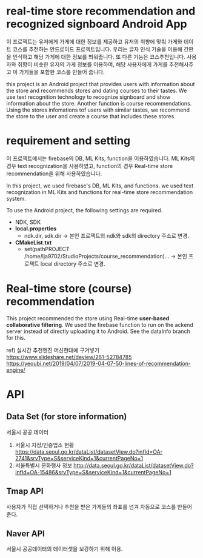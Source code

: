 # real-time store recommendation and recognized signboard Android App

이 프로젝트는 유저에게 가게에 대한 정보를 제공하고 유저의 취향에 맞춰 가게와 데이트 코스를 추천하는 안드로이드 프로젝트입니다. 우리는 글자 인식 기술을 이용해 간판을 인식하고 해당 가게에 대한 정보를 띄워줍니다. 또 다른 기능은 코스추천입니다. 사용자와 취향이 비슷한 유저의 가게 정보를 이용하여, 해당 사용자에게 가게를 추천해사주고 이 가게들을 포함한 코스를 만들어 줍니다.

this project is an Android project that provides users with information about the store and recommends stores and dating courses to their tastes. We use text recognition technology to recognize signboard and show information about the store. Another function is course recommendations. Using the stores infomations tof users with similar tastes, we recommend the store to the user and create a course that includes these stores. 


# requirement and setting
이 프로젝트에서는 firebase의 DB, ML Kits, function을 이용하였습니다. ML Kits의 경우 text recognization을 사용하였고, function의 경우 Real-time store recommendation을 위해 사용하였습니다. 

In this project, we used firebase's DB, ML Kits, and functions. we used text recognization in ML Kits and functions for real-time store recommendation system.

To use the Android project, the following settings are required.

* NDK, SDK
* **local.properties**
  * ndk.dir, sdk.dir -> 본인 프로젝트의 ndk와 sdk의 directory 주소로 변경. 
* **CMakeList.txt**
  * set(pathPROJECT /home/lja9702/StudioProjects/course_recommendation)... -> 본인 프로젝트 local directory 주소로 변경.
  
  
# Real-time store (course) recommendation

This project recommended the store using Real-time **user-based collaborative filtering**. We used the firebase function to run on the ackend server instead of directly uploading it to Android. See the dataInfo branch for this. 

ref) 실시간 추천엔진 머신한대에 구겨넣기 
https://www.slideshare.net/deview/261-52784785
https://yeoubi.net/2019/04/07/2019-04-07-50-lines-of-recommendation-engine/


# API
## Data Set (for store information)
서울시 공공 데이터
1. 서울시 지정/인증업소 현황
https://data.seoul.go.kr/dataList/datasetView.do?infId=OA-2741&srvType=S&serviceKind=1&currentPageNo=1
2. 서울특별시 문화행사 정보
http://data.seoul.go.kr/dataList/datasetView.do?infId=OA-15486&srvType=S&serviceKind=1&currentPageNo=1

## Tmap API
사용자가 직접 선택하거나 추천을 받은 가게들의 좌표를 넘겨 자동으로 코스를 만들어 준다.

## Naver API

서울시 공공데이터의 데이터셋을 보강하기 위해 이용.
